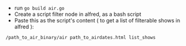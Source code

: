 * run `go build air.go`
* Create a script filter node in alfred, as a bash script
* Paste this as the script's content ( to get a list of filterable shows in alfred ):

```
/path_to_air_binary/air path_to_airdates.html list_shows
```